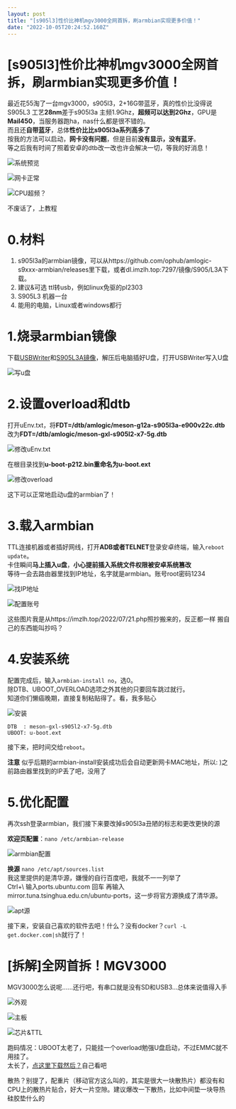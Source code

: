 ```yaml
---
layout: post
title: "[s905l3]性价比神机mgv3000全网首拆，刷armbian实现更多价值！"
date: "2022-10-05T20:24:52.160Z"
---
```

\[s905l3\]性价比神机mgv3000全网首拆，刷armbian实现更多价值！
==========================================

最近花55淘了一台mgv3000，s905l3，2+16G带蓝牙，真的性价比没得说  
S905L3 工艺**28nm**差于s905l3a 主频1.9Ghz，**超频可以达到2Ghz**，GPU是**Mail450**，当服务器跑ha，nas什么都是很不错的。  
而且还**自带蓝牙**，总体**性价比比s905l3a系列高多了**  
按我的方法可以启动，**网卡没有问题**，但是目前**没有显示，没有蓝牙**。  
等之后我有时间了照着安卓的dtb改一改也许会解决一切，等我的好消息！

![系统预览](https://img2022.cnblogs.com/blog/2633867/202210/2633867-20221005222519012-1159596599.png)

![网卡正常](https://img2022.cnblogs.com/blog/2633867/202210/2633867-20221005222520363-1101721673.png)

![CPU超频？](https://img2022.cnblogs.com/blog/2633867/202210/2633867-20221005222519623-1267776433.png)

不废话了，上教程

0.材料
====

1.  s905l3a的armbian镜像，可以从https://github.com/ophub/amlogic-s9xxx-armbian/releases里下载，或者dl.imzlh.top:7297/镜像/S905/L3A下载。
2.  建议&可选 ttl转usb，例如linux免驱的pl2303
3.  S905L3 机器一台
4.  能用的电脑，Linux或者windows都行

1.烧录armbian镜像
=============

下载[USBWriter](http://dl.imzlh.top:7297/d/%E9%95%9C%E5%83%8F/USBWriter.exe)和[S905L3A镜像](http://dl.imzlh.top:7297/d/%E9%95%9C%E5%83%8F/S905/L3A/A_V22_ubuntu(jammy)_k%3D5.15.71.gz)，解压后电脑插好U盘，打开USBWriter写入U盘

![写u盘](https://img2022.cnblogs.com/blog/2633867/202210/2633867-20221005222520780-2028078828.png)

2.设置overload和dtb
================

打开uEnv.txt，将**FDT=/dtb/amlogic/meson-g12a-s905l3a-e900v22c.dtb**  
改为**FDT=/dtb/amlogic/meson-gxl-s905l2-x7-5g.dtb**

![修改uEnv.txt](https://img2022.cnblogs.com/blog/2633867/202210/2633867-20221005222520470-119024895.png)

在根目录找到**u-boot-p212.bin重命名为u-boot.ext**

![修改overload](https://img2022.cnblogs.com/blog/2633867/202210/2633867-20221005222519533-1817863442.png)

这下可以正常地启动u盘的armbian了！

3.载入armbian
===========

TTL连接机器或者插好网线，打开**ADB或者TELNET**登录安卓终端，输入`reboot update`。  
卡住瞬间**马上插入u盘**，**小心提前插入系统文件权限被安卓系统篡改**  
等待一会去路由器里找到IP地址，名字就是armbian。账号root密码1234

![找IP地址](https://img2022.cnblogs.com/blog/2633867/202210/2633867-20221005222521129-1534423128.png)

![配置账号](https://img2022.cnblogs.com/blog/2633867/202210/2633867-20221005222521254-382392891.png)

这些图片我是从https://imzlh.top/2022/07/21.php照抄搬来的，反正都一样 搬自己的东西能叫抄吗？

4.安装系统
======

配置完成后，输入`armbian-install no`，选0。  
除DTB、UBOOT\_OVERLOAD选项之外其他的只要回车跳过就行。  
知道你们懒癌晚期，直接复制粘贴得了。看，我多贴心

![安装](https://img2022.cnblogs.com/blog/2633867/202210/2633867-20221005222521838-1980296685.png)

    DTB  : meson-gxl-s905l2-x7-5g.dtb
    UBOOT: u-boot.ext
    

接下来，把时间交给`reboot`。

**注意** 似乎后期的armbian-install安装成功后会自动更新网卡MAC地址，所以: )之前路由器里找到的IP丢了吧，没用了

5.优化配置
======

再次ssh登录armbian，我们接下来要改掉s905l3a丑陋的标志和更改更快的源

**欢迎页配置**：`nano /etc/armbian-release`

![armbian配置](https://img2022.cnblogs.com/blog/2633867/202210/2633867-20221005222521289-1367831289.png)

**换源** `nano /etc/apt/sources.list`  
我这里提供的是清华源，嫌慢的自行百度吧，我就不一一列举了  
Ctrl+\\ 输入ports.ubuntu.com 回车 再输入 mirror.tuna.tsinghua.edu.cn/ubuntu-ports，这一步将官方源换成了清华源。

![apt源](https://img2022.cnblogs.com/blog/2633867/202210/2633867-20221005222521091-1993892728.png)

接下来，安装自己喜欢的软件去吧！什么？没有docker？`curl -L get.docker.com|sh`就行了！

\[拆解\]全网首拆！MGV3000
==================

MGV3000怎么说呢......还行吧，有串口就是没有SD和USB3...总体来说值得入手

![外观](https://img2022.cnblogs.com/blog/2633867/202210/2633867-20221005222520651-1717405242.jpg)

![主板](https://img2022.cnblogs.com/blog/2633867/202210/2633867-20221005222521165-1458507977.jpg)

![芯片&TTL](https://img2022.cnblogs.com/blog/2633867/202210/2633867-20221005222521218-1823964234.jpg)

跑码情况：UBOOT太老了，只能挂一个overload勉强U盘启动，不过EMMC就不用挂了。  
太长了，[点这里下载然后？](https://imzlh.top/usr/uploads/2022/10/2967886859.zip)自己看吧

散热？别提了，配重片（移动官方这么叫的，其实是很大一块散热片）都没有和CPU上的散热片贴合，好大一片空隙。建议爆改一下散热，比如中间垫一块导热硅胶垫什么的